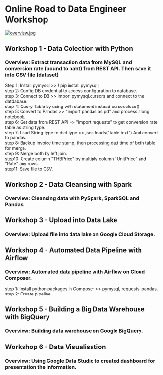 # Online Road to Data Engineer Workshop

[![overview.jpg](https://i.postimg.cc/vDFc0mtr/overview.jpg)](https://postimg.cc/jncx5t92)

## Workshop 1 - Data Colection with Python
### Overview: Extract transaction data from MySQL and conversion rate (pound to baht) from REST API. Then save it into CSV file (dataset)
Step 1: Install pymysql >> ! pip install pymysql;  
step 2: Config DB credential to access configuration to database.  
step 3: Connect to DB >> import pymysql.cursors and connect to the datdabase.  
step 4: Query Table by using with statement instead cursor.close().  
step 5: Convert to Pandas >> "import pandas as pd" and process along notebook.  
step 6: Get data from REST API >> "import requests" to get conversion rate table as string type.  
step 7: Load String type to dict type >> json.loads("table.text").And convert to pandas.  
step 8: Backup invoice time stamp, then processing datt time of both table for merge.  
step 9: Merge both by left join.  
step10: Create column "THBPrice" by multiply column "UnitPrice" and "Rate" any rows.  
step11: Save file to CSV.  

## Workshop 2 - Data Cleansing with Spark
### Overview: Cleansing data with PySpark, SparkSQL and Pandas.

## Workshop 3 - Upload into Data Lake
### Overview: Upload file into data lake on Google Cloud Storage.

## Workshop 4 - Automated Data Pipeline with Airflow
### Overview: Automated data pipeline with Airflow on Cloud Composer.
step 1: Install python packages in Composer >> pymysql, requests, pandas.  
step 2: Create pipeline.  

## Workshop 5 - Building a Big Data Warehouse with BigQuery
### Overview: Building data warehouse on Google BigQuery.

## Workshop 6 - Data Visualisation
### Overview: Using Google Data Studio to created dashboard for presentation the information.